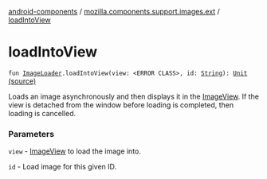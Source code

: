 [android-components](../index.md) / [mozilla.components.support.images.ext](index.md) / [loadIntoView](./load-into-view.md)

# loadIntoView

`fun `[`ImageLoader`](../mozilla.components.support.images.loader/-image-loader/index.md)`.loadIntoView(view: <ERROR CLASS>, id: `[`String`](https://kotlinlang.org/api/latest/jvm/stdlib/kotlin/-string/index.html)`): `[`Unit`](https://kotlinlang.org/api/latest/jvm/stdlib/kotlin/-unit/index.html) [(source)](https://github.com/mozilla-mobile/android-components/blob/master/components/support/images/src/main/java/mozilla/components/support/images/ext/ImageLoader.kt#L19)

Loads an image asynchronously and then displays it in the [ImageView](#).
If the view is detached from the window before loading is completed, then loading is cancelled.

### Parameters

`view` - [ImageView](#) to load the image into.

`id` - Load image for this given ID.